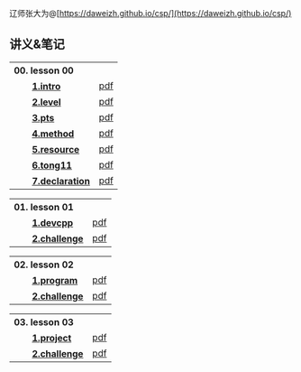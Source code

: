 辽师张大为@[https://daweizh.github.io/csp/](https://daweizh.github.io/csp/)

## 讲义&笔记

<table style="border:0px;width:100%;">
  <tr><th style="border:0px;text-align:left">00. lesson 00</th><td style="border:0px;"></td></tr>
  <tr><th style="border:0px;text-align:left">　　<a href='lesson00/1.intro.html'>1.intro</a></th>
      <td style="border:0px;text-align:right"><a href='lesson00/00.1-intro.pdf'>pdf</a></td>
  </tr>
  <tr><th style="border:0px;text-align:left">　　<a href='lesson00/2.level.html'>2.level</a></th>
      <td style="border:0px;text-align:right"><a href='lesson00/00.2-level.pdf'>pdf</a></td>
  </tr>
  <tr><th style="border:0px;text-align:left">　　<a href='lesson00/3.pts.html'>3.pts</a></th>
      <td style="border:0px;text-align:right"><a href='lesson00/00.3-pts.pdf'>pdf</a></td>
  </tr>
  <tr><th style="border:0px;text-align:left">　　<a href='lesson00/4.method.html'>4.method</a></th>
      <td style="border:0px;text-align:right"><a href='lesson00/00.4-method.pdf'>pdf</a></td>
  </tr>
  <tr><th style="border:0px;text-align:left">　　<a href='lesson00/5.resource.html'>5.resource</a></th>
      <td style="border:0px;text-align:right"><a href='lesson00/00.5-resource.pdf'>pdf</a></td>
  </tr>
  <tr><th style="border:0px;text-align:left">　　<a href='lesson00/6.tong11.html'>6.tong11</a></th>
      <td style="border:0px;text-align:right"><a href='lesson00/00.6-tong11.pdf'>pdf</a></td>
  </tr>
  <tr><th style="border:0px;text-align:left">　　<a href='lesson00/7.organ.html'>7.declaration</a></th>
      <td style="border:0px;text-align:right"><a href='lesson00/00.7-organ.pdf'>pdf</a></td>
  </tr>
</table>

<table style="border:0px;width:100%;">
  <tr><th style="border:0px;text-align:left">01. lesson 01</th><td style="border:0px;"></td></tr>
  <tr><th style="border:0px;text-align:left">　　<a href='lesson01/1.devcpp.html'>1.devcpp</a></th>
      <td style="border:0px;text-align:right"><a href='lesson01/01.1-devcpp.pdf'>pdf</a></td>
  </tr>
  <tr><th style="border:0px;text-align:left">　　<a href='lesson01/2.challenge.html'>2.challenge</a></th>
      <td style="border:0px;text-align:right"><a href='lesson01/01.2-challenge.pdf'>pdf</a></td>
  </tr>
</table>

<table style="border:0px;width:100%;">
  <tr><th style="border:0px;text-align:left">02. lesson 02</th><td style="border:0px;"></td></tr>
  <tr><th style="border:0px;text-align:left">　　<a href='lesson02/1.program.html'>1.program</a></th>
      <td style="border:0px;text-align:right"><a href='lesson02/02.1-program.pdf'>pdf</a></td>
  </tr>
  <tr><th style="border:0px;text-align:left">　　<a href='lesson02/2.challenge.html'>2.challenge</a></th>
      <td style="border:0px;text-align:right"><a href='lesson02/02.2-challenge.pdf'>pdf</a></td>
  </tr>
</table>

<table style="border:0px;width:100%;">
  <tr><th style="border:0px;text-align:left">03. lesson 03</th><td style="border:0px;"></td></tr>
  <tr><th style="border:0px;text-align:left">　　<a href='lesson03/1.project.html'>1.project</a></th>
      <td style="border:0px;text-align:right"><a href='lesson03/03.1-project.pdf'>pdf</a></td>
  </tr>
  <tr><th style="border:0px;text-align:left">　　<a href='lesson03/2.challenge.html'>2.challenge</a></th>
      <td style="border:0px;text-align:right"><a href='lesson03/03.2-challenge.pdf'>pdf</a></td>
  </tr>
</table>
